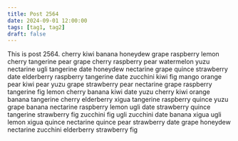 ```yaml
---
title: Post 2564
date: 2024-09-01 12:00:00
tags: [tag1, tag2]
draft: false
---
```

This is post 2564.
cherry
kiwi
banana
honeydew
grape
raspberry
lemon
cherry
tangerine
pear
grape
cherry
raspberry
pear
watermelon
yuzu
nectarine
ugli
tangerine
date
honeydew
nectarine
grape
quince
strawberry
date
elderberry
raspberry
tangerine
date
zucchini
kiwi
fig
mango
orange
pear
kiwi
pear
yuzu
grape
strawberry
pear
nectarine
grape
raspberry
tangerine
fig
lemon
cherry
banana
kiwi
date
yuzu
cherry
kiwi
orange
banana
tangerine
cherry
elderberry
xigua
tangerine
raspberry
quince
yuzu
grape
banana
nectarine
raspberry
lemon
ugli
date
strawberry
quince
tangerine
strawberry
fig
zucchini
fig
ugli
zucchini
date
banana
xigua
ugli
lemon
xigua
quince
nectarine
quince
pear
strawberry
date
grape
honeydew
nectarine
zucchini
elderberry
strawberry
fig
